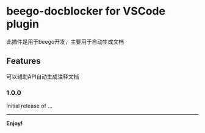 # beego-docblocker for VSCode plugin

此插件是用于beego开发，主要用于自动生成文档

## Features
可以辅助API自动生成注释文档


### 1.0.0

Initial release of ...


-----------------------------------------------------------------------------------------------------------
**Enjoy!**
